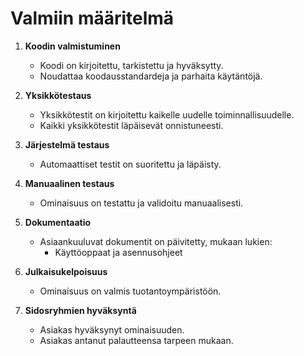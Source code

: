 # Valmiin määritelmä

1. **Koodin valmistuminen**
   - Koodi on kirjoitettu, tarkistettu ja hyväksytty.
   - Noudattaa koodausstandardeja ja parhaita käytäntöjä.

2. **Yksikkötestaus**
   - Yksikkötestit on kirjoitettu kaikelle uudelle toiminnallisuudelle.
   - Kaikki yksikkötestit läpäisevät onnistuneesti.

3. **Järjestelmä testaus**
   - Automaattiset testit on suoritettu ja läpäisty.

4. **Manuaalinen testaus**
   - Ominaisuus on testattu ja validoitu manuaalisesti.

5. **Dokumentaatio**
   - Asiaankuuluvat dokumentit on päivitetty, mukaan lukien:
     - Käyttöoppaat ja asennusohjeet

6. **Julkaisukelpoisuus**
   - Ominaisuus on valmis tuotantoympäristöön.

7. **Sidosryhmien hyväksyntä**
    - Asiakas hyväksynyt ominaisuuden.
    - Asiakas antanut palautteensa tarpeen mukaan.